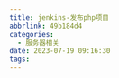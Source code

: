 ```yaml
---
title: jenkins-发布php项目
abbrlink: 49b184d4
categories:
  - 服务器相关
date: 2023-07-19 09:16:30
tags:
---
```

